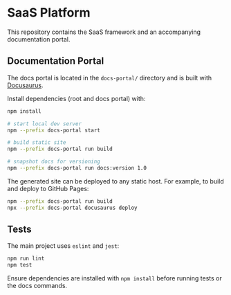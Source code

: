 # SaaS Platform

This repository contains the SaaS framework and an accompanying documentation portal.

## Documentation Portal

The docs portal is located in the `docs-portal/` directory and is built with [Docusaurus](https://docusaurus.io/).

Install dependencies (root and docs portal) with:

```bash
npm install
```

```bash
# start local dev server
npm --prefix docs-portal start

# build static site
npm --prefix docs-portal run build

# snapshot docs for versioning
npm --prefix docs-portal run docs:version 1.0
```

The generated site can be deployed to any static host. For example, to build and deploy to GitHub Pages:

```bash
npm --prefix docs-portal run build
npx --prefix docs-portal docusaurus deploy
```

## Tests

The main project uses `eslint` and `jest`:

```bash
npm run lint
npm test
```

Ensure dependencies are installed with `npm install` before running tests or the docs commands.
